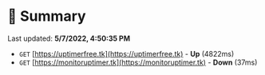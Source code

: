 # 📖 Summary
Last updated: **5/7/2022, 4:50:35 PM**

- `GET` [https://uptimerfree.tk](https://uptimerfree.tk) - **Up** (4822ms)
- `GET` [https://monitoruptimer.tk](https://monitoruptimer.tk) - **Down** (37ms)
